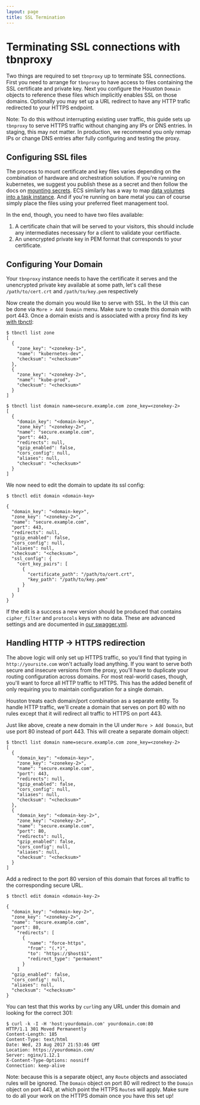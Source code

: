 ```yaml
---
layout: page
title: SSL Termination
---
```


[//]: # ( Copyright 2017 Turbine Labs, Inc.                                   )
[//]: # ( you may not use this file except in compliance with the License.    )
[//]: # ( You may obtain a copy of the License at                             )
[//]: # (                                                                     )
[//]: # (     http://www.apache.org/licenses/LICENSE-2.0                      )
[//]: # (                                                                     )
[//]: # ( Unless required by applicable law or agreed to in writing, software )
[//]: # ( distributed under the License is distributed on an "AS IS" BASIS,   )
[//]: # ( WITHOUT WARRANTIES OR CONDITIONS OF ANY KIND, either express or     )
[//]: # ( implied. See the License for the specific language governing        )
[//]: # ( permissions and limitations under the License.                      )

[//]: # (Setting up SSL termination on at tbnproxy)

# Terminating SSL connections with tbnproxy

Two things are required to set `tbnproxy` up to terminate SSL connections. First
you need to arrange for `tbnproxy` to have access to files containing the SSL
certificate and private key. Next you configure the Houston `Domain` objects to
reference these files which implicitly enables SSL on those domains. Optionally
you may set up a URL redirect to have any HTTP trafic redirected to your HTTPS
endpoint.

Note: To do this without interrupting existing user traffic, this guide sets up
`tbnproxy` to serve HTTPS traffic without changing any IPs or DNS entries. In
staging, this may not matter. In production, we recommend you only remap IPs or
change DNS entries after fully configuring and testing the proxy.

## Configuring SSL files

The process to mount certificate and key files varies depending on the
combination of hardware and orchestration solution. If you're running on
kubernetes, we suggest you publish these as a secret and then follow the docs on
[mounting
secrets](https://kubernetes.io/docs/concepts/configuration/secret/#using-secrets-as-files-from-a-pod). ECS
similarly has a way to map [data volumes into a task
instance](https://docs.aws.amazon.com/AmazonECS/latest/developerguide/using_data_volumes.html). And
if you're running on bare metal you can of course simply place the files using
your preferred fleet management tool.

In the end, though, you need to have two files available:

1. A certificate chain that will be served to your visitors, this should include
   any intermediates necessary for a client to validate your certifiacte.
2. An unencrypted private key in PEM format that corresponds to your
   certificate.

## Configuring Your Domain

Your `tbnproxy` instance needs to have the certificate it serves and the
unencrypted private key available at some path, let's call these
`/path/to/cert.crt` and `/path/to/key.pem` respectively

Now create the domain you would like to serve with SSL. In the UI this can be
done via `More > Add Domain` menu. Make sure to create this domain with
port 443. Once a domain exists and is associated with a proxy find its key [with
tbnctl](tbnctl.html):

```
$ tbnctl list zone
[
  {
    "zone_key": "<zonekey-1>",
    "name": "kubernetes-dev",
    "checksum": "<checksum>"
  },
  {
    "zone_key": "<zonekey-2>",
    "name": "kube-prod",
    "checksum": "<checksum>"
  }
]

$ tbnctl list domain name=secure.example.com zone_key=<zonekey-2>
[
  {
    "domain_key": "<domain-key>",
    "zone_key": "<zonekey-2>",
    "name": "secure.example.com",
    "port": 443,
    "redirects": null,
    "gzip_enabled": false,
    "cors_config": null,
    "aliases": null,
    "checksum": "<checksum>"
  }
]
```

We now need to edit the domain to update its ssl config:

```
$ tbnctl edit domain <domain-key>
```

```
{
  "domain_key": "<domain-key>",
  "zone_key": "<zonekey-2>",
  "name": "secure.example.com",
  "port": 443,
  "redirects": null,
  "gzip_enabled": false,
  "cors_config": null,
  "aliases": null,
  "checksum": "<checksum>",
  "ssl_config": {
    "cert_key_pairs": [
      {
        "certificate_path": "/path/to/cert.crt",
        "key_path": "/path/to/key.pem"
      }
    ]
  }
}
```

If the edit is a success a new version should be produced that contains
`cipher_filter` and `protocols` keys with no data. These are advanced settings
and are documented in [our
swagger.yml](https://github.com/turbinelabs/api/blob/master/swagger.yml#L1111).

## Handling HTTP -> HTTPS redirection

The above logic will only set up HTTPS traffic, so you'll find that typing in
`http://yoursite.com` won't actually load anything. If you want to serve both
secure and insecure versions from the proxy, you'll have to duplicate your
routing configuration across domains. For most real-world cases, though, you'll
want to force all HTTP traffic to HTTPS. This has the added benefit of only
requiring you to maintain configuration for a single domain.

Houston treats each domain/port combination as a separate entity. To handle HTTP
traffic, we'll create a domain that serves on port 80 with no rules except that
it will redirect all traffic to HTTPS on port 443.

Just like above, create a new domain in the UI under `More > Add Domain`, but
use port 80 instead of port 443. This will create a separate domain object:

```
$ tbnctl list domain name=secure.example.com zone_key=<zonekey-2>
[
  {
    "domain_key": "<domain-key>",
    "zone_key": "<zonekey-2>",
    "name": "secure.example.com",
    "port": 443,
    "redirects": null,
    "gzip_enabled": false,
    "cors_config": null,
    "aliases": null,
    "checksum": "<checksum>"
  },
  {
    "domain_key": "<domain-key-2>",
    "zone_key": "<zonekey-2>",
    "name": "secure.example.com",
    "port": 80,
    "redirects": null,
    "gzip_enabled": false,
    "cors_config": null,
    "aliases": null,
    "checksum": "<checksum>"
  }
]
```

Add a redirect to the port 80 version of this domain that forces all traffic to
the corresponding secure URL.

```
$ tbnctl edit domain <domain-key-2>
```

```
{
  "domain_key": "<domain-key-2>",
  "zone_key": "<zonekey-2>",
  "name": "secure.example.com",
  "port": 80,
    "redirects": [
      {
        "name": "force-https",
        "from": "(.*)",
        "to": "https://$host$1",
        "redirect_type": "permanent"
      }
    ]
  "gzip_enabled": false,
  "cors_config": null,
  "aliases": null,
  "checksum": "<checksum>"
}
```

You can test that this works by `curl`ing any URL under this domain and looking
for the correct 301:

```
$ curl -k -I -H 'host:yourdomain.com' yourdomain.com:80
HTTP/1.1 301 Moved Permanently
Content-Length: 185
Content-Type: text/html
Date: Wed, 23 Aug 2017 21:53:46 GMT
Location: https://yourdomain.com/
Server: nginx/1.12.1
X-Content-Type-Options: nosniff
Connection: keep-alive
```

Note: because this is a separate object, any `Route` objects and associated
rules will be ignored. The `Domain` object on port 80 will redirect to the
`Domain` object on port 443, at which point the HTTPS `Route`s will apply. Make
sure to do all your work on the HTTPS domain once you have this set up!
